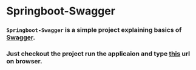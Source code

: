 # Springboot-Swagger
### `Springboot-Swagger` is a simple project explaining basics of [Swagger](https://swagger.io/).

### Just checkout the project run the applicaion and type [this](http://localhost:8080/swagger-ui.html) url on browser.
